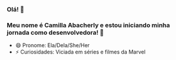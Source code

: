 ### Olá! 👋

###  Meu nome é Camilla Abacherly e estou iniciando minha jornada como desenvolvedora! :rocket:

- 😄 Pronome: Ela/Dela/She/Her
- ⚡ Curiosidades: Viciada em séries e filmes da Marvel




<!--
**millabacherly/millabacherly** is a ✨ _special_ ✨ repository because its `README.md` (this file) appears on your GitHub profile.

Here are some ideas to get you started:

- 🔭 I’m currently working on ...
- 🌱 I’m currently learning ...
- 👯 I’m looking to collaborate on ...
- 🤔 I’m looking for help with ...
- 💬 Ask me about ...
- 📫 How to reach me: ...
- 😄 Pronouns: ...
- ⚡ Fun fact: ...
-->
